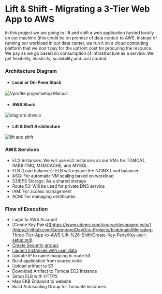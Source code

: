 # Lift & Shift - Migrating a 3-Tier Web App to AWS

In this project we are going to lift and shift a web application hosted locally on our machine (this could be on premise of data center) to AWS.  Instead of running our workload in our data center, we run it on a cloud computing platform that we don't pay for the upfront cost for procuring the resource. We pay as we go based on consumption of infrastructure as a service. We get flexibility, elasticity, scalability,and cost control.

### Architecture Diagram

- #### Local or On-Prem Stack
  
![Vprofile projectsetup Manual](https://github.com/Sulemoore/DevOps-Projects/assets/101164153/a1fd71ad-2681-445e-97c0-1192abae932d)

- #### AWS Stack
  
![diagram drawio](https://github.com/Sulemoore/DevOps-Projects/assets/101164153/e6f17381-a94d-4706-9651-4d7acec2c10f)

- #### Lift & Shift Architecture

![lift and shift](https://github.com/Sulemoore/DevOps-Projects/assets/101164153/2ed0e316-596e-4bdc-85c2-a05386cf635a)


### AWS Services

- EC2 Instances: We will use ec2 instances as our VMs for TOMCAT, RABBITMQ, MEMCACHE, and MYSQL.
- ELB (Load balancer): ELB will replace the NGINX Load balancer
- ASG: For automatic VM scaling based on workload
- S3/EFS Storage: As a shared storage
- Route 53: Will be used for private DNS service
- IAM: For access management
- ACM: For managing certificates

### Flow of Execution
- Login to AWS Account
- [Create Key Pairs]([https://www.udemy.com/course/devopsprojects/](https://github.com/Sulemoore/DevOps-Projects/blob/main/Migrating-Three-Tier-App-to-AWS-Lift-%26-Shift/Create-Key-Pairs/Key-pair-setup.md)
- [Create Security groups](https://github.com/Sulemoore/DevOps-Projects/blob/main/Migrating-Three-Tier-App-to-AWS-Lift-%26-Shift/Create-Security-Groups/security-group.md)
- [Launch Instances with user data](https://github.com/Sulemoore/DevOps-Projects/tree/main/Migrating-Three-Tier-App-to-AWS-Lift-%26-Shift/Create-EC2-Instances)
- Update IP to name mapping in route 53
- Build application from source code
- Upload artifact to S3
- Download Artifact to Tomcat EC2 Instance
- Setup ELB with HTTPS
- Map EKB Endpoint to website
- Build Autoscaling Group for Tomcate instances
